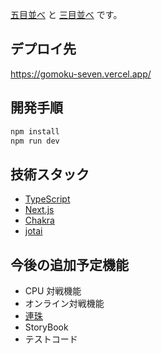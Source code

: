 [五目並べ](https://ja.wikipedia.org/wiki/%E4%BA%94%E7%9B%AE%E4%B8%A6%E3%81%B9) と [三目並べ](https://ja.wikipedia.org/wiki/%E4%B8%89%E7%9B%AE%E4%B8%A6%E3%81%B9) です。

## デプロイ先

https://gomoku-seven.vercel.app/

## 開発手順

```bash
npm install
npm run dev
```

## 技術スタック

- [TypeScript](https://www.typescriptlang.org/)
- [Next.js](https://nextjs.org/docs/getting-started)
- [Chakra](https://chakra-ui.com/docs/getting-started)
- [jotai](https://jotai.org)

## 今後の追加予定機能

- CPU 対戦機能
- オンライン対戦機能
- [連珠](https://ja.wikipedia.org/wiki/%E9%80%A3%E7%8F%A0)
- StoryBook
- テストコード
